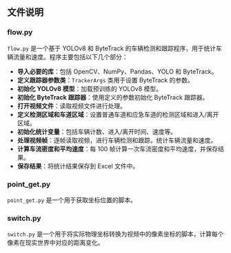 ## 文件说明
### flow.py
`flow.py` 是一个基于 YOLOv8 和 ByteTrack 的车辆检测和跟踪程序，用于统计车辆流量和速度。程序主要包括以下几个部分：
- **导入必要的库**：包括 OpenCV、NumPy、Pandas、YOLO 和 ByteTrack。
- **定义跟踪器参数类**：`TrackerArgs` 类用于设置 ByteTrack 的参数。
- **初始化 YOLOv8 模型**：加载预训练的 YOLOv8 模型。
- **初始化 ByteTrack 跟踪器**：使用定义的参数初始化 ByteTrack 跟踪器。
- **打开视频文件**：读取视频文件进行处理。
- **定义检测区域和车道区域**：设置普通车道和应急车道的检测区域和进入/离开区域。
- **初始化统计变量**：包括车辆计数、进入/离开时间、速度等。
- **处理视频帧**：逐帧读取视频，进行车辆检测和跟踪，统计车辆流量和速度。
- **计算车流密度和平均速度**：每 100 帧计算一次车流密度和平均速度，并保存结果。
- **保存结果**：将统计结果保存到 Excel 文件中。
### point_get.py
`point_get.py` 是一个用于获取坐标位置的脚本。
### switch.py
`switch.py` 是一个用于将实际物理坐标转换为视频中的像素坐标的脚本，计算每个像素在现实世界中对应的距离变化。

